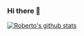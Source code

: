 ### Hi there 👋


[![Roberto's github stats](https://github-readme-stats.vercel.app/api?username=Infante&show_icons=true&theme=radical&count_private=true)](https://github.com/anuraghazra/github-readme-stats)

<!--
**Infante/Infante** is a ✨ _special_ ✨ repository because its `README.md` (this file) appears on your GitHub profile.

Here are some ideas to get you started:

- 🔭 I’m currently working on ...
- 🌱 I’m currently learning ...
- 👯 I’m looking to collaborate on ...
- 🤔 I’m looking for help with ...
- 💬 Ask me about ...
- 📫 How to reach me: ...
- 😄 Pronouns: ...
- ⚡ Fun fact: ...
-->
